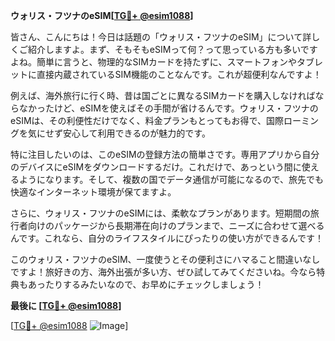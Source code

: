 **ウォリス・フツナのeSIM[[TG💪+ @esim1088](https://t.me/s/esim1088)]**

皆さん、こんにちは！今日は話題の「ウォリス・フツナのeSIM」について詳しくご紹介しますよ。まず、そもそもeSIMって何？って思っている方も多いですよね。簡単に言うと、物理的なSIMカードを持たずに、スマートフォンやタブレットに直接内蔵されているSIM機能のことなんです。これが超便利なんですよ！

例えば、海外旅行に行く時、昔は国ごとに異なるSIMカードを購入しなければならなかったけど、eSIMを使えばその手間が省けるんです。ウォリス・フツナのeSIMは、その利便性だけでなく、料金プランもとってもお得で、国際ローミングを気にせず安心して利用できるのが魅力的です。

特に注目したいのは、このeSIMの登録方法の簡単さです。専用アプリから自分のデバイスにeSIMをダウンロードするだけ。これだけで、あっという間に使えるようになります。そして、複数の国でデータ通信が可能になるので、旅先でも快適なインターネット環境が保てますよ。

さらに、ウォリス・フツナのeSIMには、柔軟なプランがあります。短期間の旅行者向けのパッケージから長期滞在向けのプランまで、ニーズに合わせて選べるんです。これなら、自分のライフスタイルにぴったりの使い方ができるんです！

このウォリス・フツナのeSIM、一度使うとその便利さにハマること間違いなしですよ！旅好きの方、海外出張が多い方、ぜひ試してみてくださいね。今なら特典もあったりするみたいなので、お早めにチェックしましょう！

**最後に [[TG💪+ @esim1088](https://t.me/s/esim1088)]**

[[TG💪+ @esim1088](https://t.me/s/esim1088) ![Image](https://i.postimg.cc/Y0z9fWf4/image.png)]